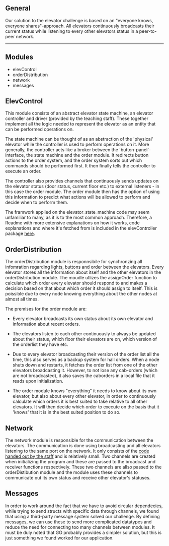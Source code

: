 ## General

Our solution to the elevator challenge is based on an "everyone knows, everyone shares"-approach. All elevators continuously broadcasts their current status while listening to every other elevators status in a peer-to-peer network. 


*** 

## Modules 

- elevControl
- orderDistribution
- network
- messages

## ElevControl

This module consists of an abstract elevator state machine, an elevator controller and driver (provided by the teaching staff). These together implement all the logic needed to represent the elevator as an entity that can be performed operations on. 

The state machine can be thought of as an abstraction of the 'physical' elevator while the controller is used to perform operations on it. More generally, the controller acts like a broker between the 'button-panel'-interface, the state machine and the order module. It redirects button actions to the order system, and the order system sorts out which commands should be performed first. It then finally tells the controller to execute an order.

The controller also provides channels that continuously sends updates on the elevator status (door status, current floor etc.) to external listeners - in this case the order module. The order module then has the option of using this information to predict what actions will be allowed to perform and decide when to perform them.

The framwork applied on the elevator_state_machine code may seem unfamiliar to many, as it is to the most common approach. Therefore, a Readme with more extensive explanations on how it works, code explanations and where it's fetched from is included in the elevController package [here](./Project/elevController/Readme.md).

## OrderDistribution

The orderDistribution module is responnsibile for synchronzing all infomration regarding lights, buttons and order between the elevators. Every elevator stores all the information about itself and the other elevators in the orderDistribution module. The moudle utlizes the assignOrder function to calculate which order every elevator should respond to and makes a decision based on that about which order it should assign to itself. This is poissible due to every node knowing everything about the other nodes at almost all times. 

The premises for the order module are:

- Every elevator broadcasts its own status about its own elevator and information about recent orders. 

- The elevators listen to each other continuously to always be updated about their status, which floor their elevators are on, which version of the orderlist they have etc. 

- Due to every elevator broadcasting their version of the order list all the time, this also serves as a backup system for hall orders. When a node shuts down and restarts, it fetches the order list from one of the other elevators broadcasting it. However, to not lose any cab-orders (which are not broadcasted), it also saves the caborders in a local file that it reads upon initialization. 

- The order module knows "everything" it needs to know about its own elevator, but also about every other elevator, in order to continuously calculate which orders it is best suited to take relative to all other elevators. It will then decide which order to execute on the basis that it 'knows' that it is in the best suited position to do so.  

## Network
The network module is responsible for the communication between the elevators. The communication is done using broadcasting and all elevators listening to the same port on the network. It only consists of the [code handed out by the staff](https://github.com/TTK4145/Network-go) and is relatively small. Two channels are created when initializing the program and these are passed to the broadcast and receiver functions respectively. These two channels are allso passed to the orderDistibution module and the module uses these channels to communicate out its own status and receive other elevator's statuses.


## Messages

In order to work around the fact that we have to avoid circular dependecies, while trying to send structs with specific data through channels, we found that using a third-party message system solved our challenge. By defining messages, we can use these to send more complicated datatypes and reduce the need for connecting too many channels between modules. It must be duly noted that GO probably provides a simpler solution, but this is just something we found worked for our application. 
